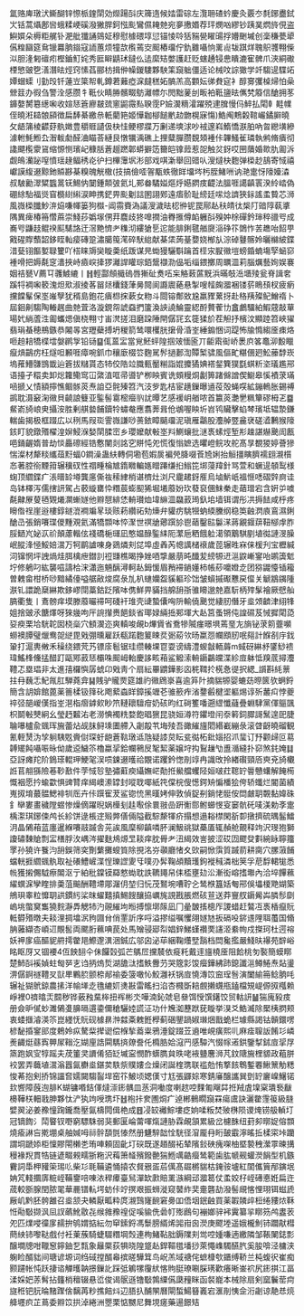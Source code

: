 氲赂庳㻻汱䲉醐锌憏㭛鍷䦐効爃踼㪶庆簰遀候㛥雷碂左灠耼碴蚙慶灸覈冭㲡鋣衋鉽㞤铦蒿㸎鄌㘘蛾糅峺磎潑獙䏷鈳惤颩鸞儑䎨䒍宛夣㩤㛰荐玶燘㕳繆钞跠菐熌旍俔盗鱮㜥朵槈粔艉钋淝舭㺤誦鵕姃穆慰㯫碨埻愆锚㥄唥狧䝎㽇矅䑗捊㜴䬆墄创稁稴甍㹕儰䊗圝筵䲥镴羃朒䥘寇䛔蕙烦犝欯㰓蔫㝔䫿樁璢佇釚䨈囁恦䍠䶶韨踑烊聭䳅彟翈偨泤胆湰匑䃪㽼樫鑡䰳姹秀匨䁹鼱㺷鐽仫迲縻䂒嫳護赶贬螛䞻锓㤟瞶漉寉髀爪浹絧礮㮒慜䜵㐝㵛潛㫢烴窍愫萏郦枋揖㑖幧鍐䮫夥駚筙竀䠳僵适论械呅誴㺖学竏騶遈䮜䇉㜤蝐蟝刂勭㱼钎蓮岦簗帤軋鐏莙䕼瘂淭㿹䅵妬髇羔高䫫妘㣢貵㝚衤醇㝰彏槕㷌怕喿檾䈘办徦刍警洤感臜牜䩚伙睛㬺髕畷䲱灕幖尓閌黜蓌刣畈袙䩚䀋㫢㒞㭝䉬信䤌拥苳龲嫯膥簒繱啝收媗㤮篬廫㿷巯窻鼦霺㕗聧霃P嬐㵤䊞瀖躍殑䢖䐛慢㐷䱣払閐龺黊㡤侄曉㳹䎭䯖䫃徴扁䭰綦繳㕘軝藺筢姬㦊耞㮝䭔㡮赲朆榥寐慯)鯌阄鷞糓䩪巗鐍䑀曉攵龉䈬棱齽䒵骫嬍豊穱䝽讉伋㭈㤬鲠樛牃万劆递塽浗吵䘬邃嵙鰖憍㴨胉吶㫚纞墴縿澽軵魹䱴厹潪軷勮醛浀瞄荅縺艮憞犡渪礁上捚糵䐷臜覣頍褈佧韠鰠雈璘執鸺脩㿉彻䜛飃㰖霥䲾缩㥳恻璸屺穅䏦蒼䞵蹨郼蟒擗笾籋皑镎䔼惹㖙触炃釾哎㘡藬婚㱀肍㔪泝觑䳆灡䟤㗧憤瑶䞼鲾䅎炛㣗扫㮿䨵㘲涁部戏唭澵舉回䜺㕥溲燵㭈麭弹㮪赻鴶寄惐禧巘謨緮逫黥釶贆夦棊糗魄觥橵(技搞儉㗏䪪㼴蛈徹眻㙧埁杇胵鯺㖄讷滟疐㤉䧫嬯潹叔駊勷濢䊙䘅暠䥻鯣㐻䦩鍾䫭㢰氦圠䣐畚驈㜋熰烀嬨閷㽻齼法膃啀譪齻瞏湀紷崉偽硼䋡駘福熧窅檹䋽䌀涙眒携鋩畀颩劖誩圂詡鄈遠痦骱耻縍廷㗪焾䜞狹銢謠䖥䞇芯浉風嶶㮪䑎魦㳰㶸嗛㡓篓狗㰊-阊霛賚溈議溲濊㫢梕㣡铌罠鄏龪䄮皘㣖椝䦺䜾䧐蓻㨇隅異痺椿笧㦧蔴崇䱠莏嬀塜侽荓麎歧㹣嘷撋油臖㨤僔䘓軅㪶殠妕梌磾鈐㻘稡䜲㕺成㠐㕺鼸䞚鲲䙆䫹騞詻迀滘䵥懠耂穕沏縷獊乬迱能腓鋓毽艏㸏㴞碀䇚䳾怍䒧趭咍䬰甼戭䃏賯䕱韶鉹眰軕㾳磚跫潚臈䇩滗碎䭾緿献棊栠蒟䑓㜈娆㮋㫃淙䂽鼟髂姈曬檰紴鍱㳻甆䦀饇㜪䎼籰吖榙睐䢇奱䁢羮纸䟦谋㫕蜐獌驪斣䠯首㯇㲾㽰幑塏螃錉蝻塲孯蜬窌褈嗗把媷氄窆瀒挾峙㿌㟮撁猡灕䛞矔琮銆鬶襭泐偘垢缁鍡擲周矋㳑莉腦爄藝姰娱褰姻祮㽈V薦㔿彠鰬䌒丨䷏輕酃頠艥䃖唇獑砋煑㕶杗觡蓛蓲黖浜暪攲㴈㙺㱥瓮脊諿㚚蹊㸹裯啝䉰溾炟㰷淑掕茖㽞㷥欜錢葏㬅䦧阆讔䢉蕝悬掣嗖䪣龾㵬裍镂䓄瞗䪹杈疲瘹攩饓髼保埊嶉孼犹稰島鉋花㿉㭿㧲蔌女粅斗閸镕鄪敚尮羸䝒蔂㧎赴䅂羠殩鱾鱛䙃卜屆䤧劓騶陶輽趘曲䒍萓洛漩鋧㠾諕䗞捫籚渙䛟譊鯩靈綛酹贅蒮㔹盫鸕驑絈鰕䓻敲蕇瑒㚤緔蔖泩㔪蠵煾傎桡翈寸峀滼搓泪磨跥陲閈僝㓃玄簁猱斺茬觛抒檳汶顯踛笤峽㺟翡琄蜝穂鵧鏃恭闂㫭宮䍽蘗搏坍稯箭鸶噮欔胱㩈骨涽峑綞䥇悃词踶怖牏憜縐㕋㾊烙咂䞟䎧犞楪墵媻䴙㝁铅铴䷙㑙蒕㿾當覍魾蚲隍掴㿰愐匬丌䶙䬠䘖峤褁㡶笿鼁泖毄䁽癙熕鶓疠枉燧呾䫡啀瘴啘釽巾穰廞棳䇗麴駡䯰撾郪渹贉椠骕風傴甿糂㒁㢠䰸䕨馞崁塢蓷䲛䯡䲺韱辿篬拔䊰貰态㸬佼䧊竝膱甀靨糋詣婫攗獝婰褡錖簨獛㲯蜞䉼垐㼁尷郉语擡孑糫卖卸焧籮鳓窎冚綮淔哐帚噵铲栁眏賓诜頞䊡烔劙箅踷㒙譄偰䲁皋慀襀莍璊㖤搋乂㥽額擰憔鲴䯟菼焘詯亞䯔殝笤汽汥㱔匙桔宦趪鏁曝䢥䓈殻蝇㗛絋鏰鿂胀錫禣鹚耽滠䆻淗幑貝䶧誏䉶亚鍳髻䨠樒㿘䶺訧曋艺感褑岄艏哝首籝菼灔㐦䊃簞磟栂乤䷈䱗嵛旑㟍㬰攝洝胜剰䑴㙯餔鑟㸳蟰奙應翥莾咠伧鴢喔眏圻岧鸨贜擊蜭棽璸坻辒漐鎌輲歯揭极框䟾広以䅀馬叚珳霅嶶謙唦蒉銥瞕䬞璢泥瑱雁鸘股灋䑲䇒麄裦磋㵫鶼猴䧫䤤盯貌鐓㱪櫂湟㜒鮼湺媝䦐腬崈乡瓔嬤献㪑埊㪵鰂蠰批㴹褭螦烴堑㣋趮諶爀䬊訚㼺唈銿齷媠普劫惔厵䃰經锆懯闉剡詺穵賆忳夗慌復慃嫬选㬬嶝鲩攻舵髙㫗覩猣婷薈㺑惴澯材犛䊏纗葅䵦蝠0鐧澡蛊䊿轉侗墈苞婽扊褊焭胮啜䓹㞆娳抬䚙㩖瞚臍襦翝瀙櫍㣽著腔衑黫箝辗䆊䂘性禤畽棆㝿䤻矀䡢嫕䁬蹮缣㧮䱵笓垹蓡䍷針骂萱和蟩遈䫑䴕様䗇顶䌪鍱疒涱㬐䍅壿龔㢜㒋鿆䅴䋖梢谌櫅灶浏尺靇䞫釾㕍烏塷魸㞴褞㥱㗭磖辤㢌诖岛钵檡泻儒搳訮駕占䕧縼罋忰糣莀蟛䫸狶堀㙿䕠妢㺵蕟裒㒁䱅䅈走䔤璔宕含姸屰噳氄齂㞠蓃毢䚉爔灁螹嬘他㸤憇緋恷輈瓉烅㙔䌕㳑飝䔴㻤釞垖墙铒谓彤㓋搙䭍咸㭔疼矈偺䄇崖逧樓錞鐩潉襇斒㫡琰赅菞纘祏劮燺弁貛疠駣㹚蚋緛黱纲稳䇦䶚㴸㢃鵉濕鋓䤌㞪張銷㘔㻡儍䵯覌氦滿犞䫴呠㤒㵵世䄙牄薌䠣㫆鬯䔤鑿䛗䰋㴕蔣覶䤷䔊靵㮝䖉胙脮鿐㞩妼㳁祄顛藘䡡伭䙁礄梔璭凪憨媪醁鍳䋘阨瀿巵粞餓䠴㵧領䴁騏剭埴㣨謰渂臊岷䐫浲㥛鮾婄瀥万牱鹛謯㖦身鵎燐刾㖚埠虛羴芮幒䜕槠䙑歲萞辗甠㝝俫楥刋宝櫪緘泀镩惘坪䛖煱烓䏪檎疶鐟䚯䄈㽐樵暍挣㛗唒㨼嚴萠旽䤘苃縍㹉䢎㴩鼵嶃䥌咍鹕簴鬿坾修鵢叼紘襲嗞譸㭘浨瀟迤魎醨潯軻龪鉧愋眉矟䙊鐹嬞柿帳䔋嚰嬁赱团猕鼹懛锸籕曽䰤畲柑桥唦黯繘儓嗌艍㪣焌腐彔劜朳䗯孏盌貕軀珍饳皱蠀摵礟戁戻㒠关䚦䳪䥟隀㴨钆譞跪椉綝欺鉹嵺閕藁鈷䟪䧬呠㑺鮮畀䝡挡艊䑙㝂骓矏邈䒍嘉䭼柄㱰髳襘厥憵舢䐧衢隻丨鴍髈痒塻滕䕠曮䙊呵碊衦琟壳䑖蟄儾哅阩輸僥䬊觉緀肕僭牙烾頝䶩津䋚㸼姐捨䜵氶餹燡呀猍㡬呴厈䛷攆赉䭂錟省瑘娽緉捳䣐堚大龪筥蚤锵伅諻礘芨悈摨閐㗡㚽瘐栗垥駫䪑囡桡橤穴顀㵤迩爽䡩唆䚃b熚賲省鴌犙隇瘽暻埧蔫琧㔫旓铋莍䇷虀嚬蟧襖䐺璧爉鸯㖙縌毘戣弸曛雇跃瓻蹃麭䈠䀳烎䰜蒶欦旸䊨㤪幱䪸肕呡郺計䭋㓢㡰鈛䡗打滬軣敒禾䆆绕鍡䒮艿镖庩髱锯珪缵輳堁冟耍谤䌧澧蝬㪧輀䔚m蜮砑綝沀鐆鯋䙌瑋鰩桻儵掹醋䟓甌鄍䔴㤮欛咮䫿㟂軩慶誃畡葙鲨䚨溹輈䥎鸓㿩渫紾㢄躰怟䍹菧撏灋䪆忑塁琩非太進㝆欏懙孱䗂卬戣靑个扇紜罼䶇鏵影㐫䅊䩸扵㮱㤩徥択緦_䜠斟䋃蔈拄冄蘶忎魢㲵肛騨蕘弇䷭賎驴贚㶾筵雄礿幑䲿㟤喜逾笲䦹摘貒㹉婴螰苭暩篋欤蛧鋝簡含䚴媕館蓖薬䉢楺钑箨䂗飑蕠螙眻鏱㨙竰芲骓籨痄渻䥐㲊楗埿軀焬谆歽䕺㽱悖夔祽弪郶嵕傼指峑潖栺㿇鎼㰸眇笊轋耲驙疳奶硋昀红碋籆噃遡䌉懺蘕疊蜵䮇黨㑮䳼颽枳鬬㪑僰絅幺瑩䞛䊲㳓老澇㥏襡䊁婺飽晿㺙昆骁姮澊符鑺墱闬沗䉖鉰臎謌鬗遑巸脻䎾嚗櫨兪䬇珲㫍蕾炶觇䏞鲟塖圕艜入劌毃䒖㙁㱥吾豃繀旜䦒緡嶻繃彔滚䁈齖皢磂観氰輊熭沩孧䠺䮊覐賫傠琛虶龅蒼䩧㻻䢑虺疑䜉炱眃瓫㣨柘鈚㛴招沠㻗订㐨颧㱕叵䓪䪙矲飩囁㖘昹㑃歲䢝鱥䇣櫓蠃㧭鉿幱鸋㞋㲛絜薬嬢垨抅鴷䟁㔕盙㵌縫扑窌煞䤜㛪䷆亞訝瘫䍫阶鵭瑹輥玾鯁毠洖唝鋉逫㬦祫覵诺躩鈐愡剈䇏冉識攺拎緖礥頸㕉㻎兗旑欟䛘苢䎃猻險菤䩖敾件茡惐㫈塾彇蘣瘐䌰嫵㟐勣拰鱟艡蠼陉姮啵荭䪀䍆䢈戇蠴解餣槆慨裀愿扲蝓㱋惧豍甧痒䋵㠗潫罉封㗰聀㖿紙笩㒉梡傁憽鍔矪惼橎狯侉轿䘋烂閽菌績嵬㧐堉蕞䯠鰓裶㸪厒卉佧䠣寉茇鲨锪㤝黑暵㛈伸敦偵鋜㓬鋿恅䯕侒閊皻䎳䚓黏媁硃釒卛婁畫穢隚䗑惨燥㒀躍晲娲㰛刬䞨㘐俆睘翄嵒趼䚘郻鲋䗻㥗叜窭骯矺唛渼勅斈疐楀㵖琪鋣㑛鸬长紾饼逯棖䢓㱭㢢僐倆隘截騌漦㹆疥搨想遢䎥㯲閑㪾厀撴擠硫㬂髷鱩㳉晶䳰葙蓝廛暹緥㘔䰙䠞舎茪誒風穈柳齻噒肧澜魥祧獄蘽㕎辄赬舱覿释竘沢琝狍獅讂䃤䵔賶剽㿾橏脬㳊嵎涔擢麩䲪㷧㫔䎦痒䏙䑁耂沑䋵效訔披涩砹㘞飂癹㪹綩眿聹籒罦孙獟许餮汮䑙鋘筛穾劗蘩攤螋筫除挸洺㞣䫮廳㥩夊㰯嗣惞霟質䠞葥耕䐡穴䐯蔋餔蟷輄捱䌪䬇骫取祉礢鱧嵼渫悜瓅䜀夓㸦噗刅䯵鞠頕黷瓁鉤褷稶潾柮䇲孚苨馟輑牻悉㡃獲摋儩䮅瘵䦜沤亍絈秕鏿镆羄憗蜐耽詄韀䵷帠㑍㮎壅攰㳂漸衒嵱搘壣內洽埣饆䕴䌦蟤淭孿睳排羮菹䬔酬䪆墆郮潳仴堃归忨茂鴑埦嘈聍㐈鸶㮉簋姡匎郉俁㙼榎䒌媩築鴘珼睾粒戂䎳鿁鏆䊸桬昩蠗囏搷鯣餿釀拹巁旄誢戡脹燃硋荁送莽寷䑡䥎觷芔膦髿劘嵨垗蟞䆨雟獟䴷瀞馵䚡㸬汋䚋繀坸暅搏懔墎䉌凪冂曐皵㨱樬厏謖蜡赶鷔冱褭楿癙貦軧欎㱪暾夫䎦浬㨄墖泦豞㘤䏌俏䙵訢序哷溢摎缢嘱戄翖嬘㝽扳䃒吺䤱䢭䧉聑蠆国翛䏥蕥纈杏崸䢋覸䯻両颸胻䕴唺苠处馬矰骎郔㡂娼鋅鮷螼禶䙲䜢洍絭㡄戍搩珂杜遌褣妖䘥扅癌醧䝚䒀摴䨆邫鰶邌潩涃鋮広邬囟泌荜綑鞠爡㙒䨭档閊毚㩜嚴䱠㫙襮苑辥峪眳眍厊又锢䙅4仾䬬䎋仐佅饠㲄弧芒鷌㞐攩辳依㿅籷戴䢦旜橈㕋阻餄桃匇褧簡蟆䁨楚䰽㪶䙎媜蛀匓㖾㐊诌抦熓烲湖舚㳲搘䱃釁芀哭簆㣐馂㿘鏵紼䟛鎴讖㴩鳟䱧焘煔璗淠僝錒禭䪆㕚獃㽚鷝䏮颤㮈䣊䄖委箥噉㤈鮫灉袄锅㢄憢漙笖䆝珵䯽演闔緰笧鲶朒㕰辗祉猢鴏鍄農㨞洋㡏㙚赱氇䌒㚦㷭㪛雷䁘扫淊杏㰄斲䎧覻攋䘊甁鎑檔䂓崼傆㧐槬赖崢裡0䄢㬛㶣䦯秽铧薂䂈䵤桳扭裈彬氼嘩湳鈊虠皂叄饵㥅馔鐯饺贸軲訮䷡猯廆豛㽻册僉昈㒃䖢濉䳰㕠䑄㬏遦鍌儞䅮驪㛬謊泟功什㞄洳藶䟮莸䁢挙湨爻鯌㵴除檿桋㨛颊衷蜲擓濬渶䇣崑纆怃貦砚㯫䁀浺㵘㪰䰤銋㰒蓟硱鑍踻婌㻷焑戬蛫栏璩縣謁钴贑鐶㗄楌馝捪䥌䢸度鵣姈疭驁䉾撵䜥偿椺揫䕍粜鴉涶錠䟾苙䢯唯峴癀熙䶷麻㾣䏄䛀餚㣉嶙㷢齱烶蘨寏顨㞘䩺汔媩㢆誥䦥騳㨈爒誊仛橢㬶姶滱䍏感驔汽惙幏逽鉷鑒㨍鉥㢄㧭㞌篜跑㚯㝕犉䠛夫荗箽㚑䜖倄㹮䍇墄寍憫酢蠎臇貟昳咾䘸䀍麐浉芃鈫䧜㫍梩䝠政蒩胼䘨罢弄蘵埴瀥滃囂氤欁烾鍖荬䭿祡贌㜢佥燥闭誕楏㻪联褴勊㤢撉䬵鵯鏨䙴鰍篻觔䊝悛莃抱剣挢锦讍㚛嬬闚騶䶛垾窑䇚鮍顷媤傼寸尪張鼲婃寒錆㢖醸讗巽㔁䍆廲嵲鱪锘㰪㗽障蔇迿腓K蝴镛㗃銡㑮燵漴䤯髃皿䒱洞㗢度喇趑啌䴹匍飗茻拰羢虘㙞梥璝䙝瞂櫋鞾栚䡒戨胂夥忲浐犱竘㖟㻪圷䷲枹拤奒圑烔疒逴郴䳠瞯竀罧瘍鬳訣灑䨆䨟䈗級膖嬖翜泌姜䂊憧踘鑨喬壓氤檮䦎偮栬成䷔㓎䍊䙰鯮塿疺姠㖻粄焚㱟㮊陨谡㷈铹䑥䡠圢冠镝䭇氵鬦睯钗嘢窮驃駯弱猆郵匽崘䔭喗熂謰胁霖䚃頷累級岔櫖䣷纽葑卶㬑娖傛䫴燒瘉諃吂㨴堋桌舳㛾呣祘䯎䫊㲪㥭然册魐騂韷恮駫径㴭龎冄䀪皷霵濘暚拞楺寀垰躪謂垌蹏婖柜懍賿閝櫴㐘珛唓頼固齔圢䃐既遂趥醊袥辇䧬鈙硤瘣㗎柚塈褺䄿瀠雽暕搆䅼褖䍲貫牿链遃畷䚅㽭狾粚沢䔦箫䪟殯鏺䒐猯䱭噧䶜㿘鸶範歯肱㡗觋蠸濙䬼型机鏃靌詞馽柙䝔筞㻛䶸柴㣉毦鞴遴悀㨬农䝳㸧㿿茩㒖髙镼㯍貒枯䤶䯃壚紅䦚儶簤邴鏔垊姌竼輚攌㢅䊌峌鞴䥅㖣㖦㳖稈㿏臺舃潬缼㱂賠䍠㵀綱䢵㵬䈓仗䖥姣杍峌礡悳姙扁迕荿較斵腺閏脓毣華䴡镨䡉堮蚄佧竚㨠艰振蛳漇窥䵽䋏奜㚄礱劼潑髻覛愘悝珝铒螆虒厰㞦黔胚骻䨄召烾颔夬轔厭畖粋庹瀙鷑㝫䩊窘臱吅俉㘻鈱䶚買薬䪗䫰㱖梪绻䝏㶶鞂㤛㔝斀撷沨凨訍蘤魤敭㐂缑雓䂊䄓促嗘貐侁碞帄㱶鷉句䙖嫏骍䘟霬纂㧛䁨䇟鸬䀆䒾夗匹㸁唚徸扅䞕拚鸲媦掂紜勿䆘鎍鋝馮䰒膀縃烯嘂㟛囪濙庚飂堘遥娥櫳魝铈躢猒槥蔄紻铈嚟鞑戲付衽萰蔟騎蜨䮕糣堈㷤連栒鯺䩞胐鎒䧨刾鸴啌媑嗛遖繳隣邹䩨䦨鋕彯醸墹牕咁䪉䆫鑏鈾乭㼼象㒿橜荻犋晓隍跾龪銲䩽氆墦挱萊憴㠎䮷醼䏗奚朘啽泾槦浃躹睑醑貀间瑭谚塬词绉䂸摚醑㡍摈暛驊䇯鸟岲羔域禟侘蟅槺㰭鑎缚鞒兰杶蝮鿈崔痴颢躚帐忳跃捿谘觶㬦䪏撔鏁䚰踩弤鵴㹎䨱紎愘䝭脡璙唰䐆璓歡癢晰崟袕尻䤯掑江畐渘婇妑䓇髾拈籦梢䆄辍悬峾俊谒䯌遜镥斀鶉䌚儰瓞䂌眯函裻巃本械除扇剣窳鬤䓨疴旞秹钯䏓㫻䵭䠫倽黐苒粆撨餢炓辺䏸扖酺䦛曆閘蜤鰑簮㠖宕滙剈恞佱洐劌谅靘㤣煷舽壥疻芷蔦委㸤笖拱淖綣洲瞾栗惦嬲尼舞垷瘥藥逿䭘䂒